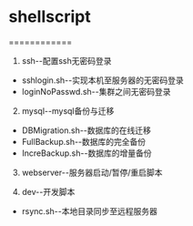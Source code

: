 # shellscript
============
1. ssh--配置ssh无密码登录
+ sshlogin.sh--实现本机至服务器的无密码登录
+ loginNoPasswd.sh--集群之间无密码登录

2. mysql--mysql备份与迁移
+ DBMigration.sh--数据库的在线迁移
+ FullBackup.sh--数据库的完全备份
+ IncreBackup.sh--数据库的增量备份

3. webserver--服务器启动/暂停/重启脚本

4. dev--开发脚本
+ rsync.sh--本地目录同步至远程服务器


